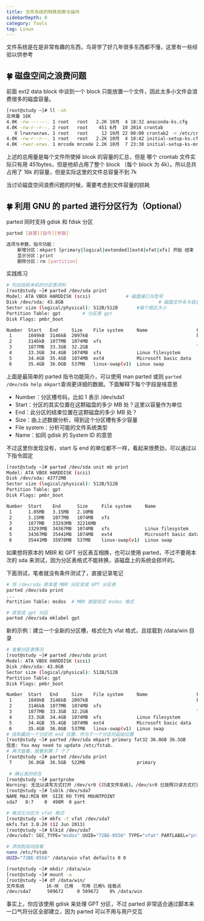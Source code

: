 ```yaml
---
title: 文件系统的特殊观察与操作
sidebarDepth: 0 
category: Tools 
tag: Linux
---
```



文件系统是在是非常有趣的东西，鸟哥学了好几年很多东西都不懂，这里有一些经验以供参考

## 🍀 磁盘空间之浪费问题

前面 ext2 data block 中谈到一个 block 只能放置一个文件，因此太多小文件会浪费很多的磁盘容量。

```bash
[root@study ~]# ll -sh
总用量 16K
4.0K -rw-------. 1 root   root   2.2K 10月  4 18:32 anaconda-ks.cfg
4.0K -rw-r--r--. 2 root   root    451 6月  10 2014 crontab
   0 lrwxrwxrwx. 1 root   root     12 10月 22 00:00 crontab2 -> /etc/crontab
4.0K -rw-r--r--. 1 root   root   2.2K 10月  4 18:42 initial-setup-ks.cfg
4.0K -rwxr-xrwx. 1 mrcode mrcode 2.2K 10月  7 23:30 initial-setup-ks-mrcode.cfg
```

上述的总用量是每个文件所使掉 blcok 的容量的汇总，但是 哪个 crontab 文件实际只有用 451bytes，但是他却占用了整个 block （每个 block 为 4k）。所以总共占用了 16k 的容量，但是实际这里的文件总容量不到 7k

当讨论磁盘空间浪费问题的时候，需要考虑到文件容量的损耗

## 🍀 利用 GNU 的 parted 进行分区行为（Optional）

parted 同时支持 gdisk 和 fdisk 分区

```bash
parted [装置][指令][参数]

选项与参数，指令功能：
	新增分区：mkpart [primary|logical|extended][ext4|vfat|xfs] 开始 结束
	显示分区：print
	删除分区：rm [partition]
```

实践练习

```bash
# 列出目前本机的分区表资料
[root@study ~]# parted /dev/sda print
Model: ATA VBOX HARDDISK (scsi)				# 磁盘接口与型号
Disk /dev/sda: 43.8GB									# 磁盘文件名与容量
Sector size (logical/physical): 512B/512B		#每个扇区大小
Partition Table: gpt		# 分区表 gpt
Disk Flags: pmbr_boot

Number  Start   End     Size    File system     Name                  标志
 1      1049kB  3146kB  2097kB                                        bios_grub
 2      3146kB  1077MB  1074MB  xfs
 3      1077MB  33.3GB  32.2GB                                        lvm
 4      33.3GB  34.4GB  1074MB  xfs             Linux filesystem
 5      34.4GB  35.4GB  1074MB  ext4            Microsoft basic data
 6      35.4GB  36.0GB  537MB   linux-swap(v1)  Linux swap

```

上面是最简单的 parted 指令功能简介，可以使用 man parted 或则 `parted /dev/sda help mkpart`查询更详细的数据。下面解释下每个字段是啥意思

- Number：分区槽号码，比如 1 表示 /dev/sda1
- Start：分区的其实位置在这颗磁盘的多少 MB 处？这里以容量作为单位
- End：此分区的结束位置在这颗磁盘的多少 MB 处？
- Size：由上述数据分析，得到这个分区槽有多少容量
- File system：分析可能的文件系统类型
- Name：如同 gdisk 的 System ID 的意思

不过这里你发现没有，start 与 end 的单位都不一样，看起来很费劲，可以通过以下指令固定

```bash
[root@study ~]# parted /dev/sda unit mb print
Model: ATA VBOX HARDDISK (scsi)
Disk /dev/sda: 43772MB
Sector size (logical/physical): 512B/512B
Partition Table: gpt
Disk Flags: pmbr_boot

Number  Start    End      Size     File system     Name                  标志
 1      1.05MB   3.15MB   2.10MB                                         bios_grub
 2      3.15MB   1077MB   1074MB   xfs
 3      1077MB   33293MB  32216MB                                        lvm
 4      33293MB  34367MB  1074MB   xfs             Linux filesystem
 5      34367MB  35441MB  1074MB   ext4            Microsoft basic data
 6      35441MB  35978MB  537MB    linux-swap(v1)  Linux swap

```

如果想将原本的 MBR 和 GPT 分区表互相换，也可以使用 parted，不过不要用本次的 sda 来测试，因为分区表格式不能转换，该磁盘上的系统会损坏的。

下面测试，笔者就没有条件测试了，直接记录笔记

```bash
# 将 /dev/sda 原本是 MBR 分区变成 GPT 分区表
parted /dev/sda print
...
Partition Table: msdos  # MBR 就是现实 msdos 格式

# 改变成 gpt 分区
parted /dev/sda mklabel gpt
```

新的示例：建立一个全新的分区槽，格式化为 vfat 格式，且挂载到 /data/win 目录

```bash
# 查看分区表情况
[root@study ~]# parted /dev/sda print
Model: ATA VBOX HARDDISK (scsi)
Disk /dev/sda: 43.8GB
Sector size (logical/physical): 512B/512B
Partition Table: gpt
Disk Flags: pmbr_boot

Number  Start   End     Size    File system     Name                  标志
 1      1049kB  3146kB  2097kB                                        bios_grub
 2      3146kB  1077MB  1074MB  xfs
 3      1077MB  33.3GB  32.2GB                                        lvm
 4      33.3GB  34.4GB  1074MB  xfs             Linux filesystem
 5      34.4GB  35.4GB  1074MB  ext4            Microsoft basic data
 6      35.4GB  36.0GB  537MB   linux-swap(v1)  Linux swap
# 找到最后一个分区的 end 位置，作为下一个分区的起始位置
[root@study ~]# parted /dev/sda mkpart primary fat32 36.0GB 36.5GB
信息: You may need to update /etc/fstab.
# 再次查看，就看到第 7 个了
[root@study ~]# parted /dev/sda print
 7      36.0GB  36.5GB  522MB                   primary
 
 # 确认真的存在
[root@study ~]# partprobe 
Warning: 无法以读写方式打开 /dev/sr0 (只读文件系统)。/dev/sr0 已按照只读方式打开。
[root@study ~]# lsblk /dev/sda7
NAME MAJ:MIN RM  SIZE RO TYPE MOUNTPOINT
sda7   8:7    0  498M  0 part 

# 格式化分区为 vfat 格式
[root@study ~]# mkfs -t vfat /dev/sda7
mkfs.fat 3.0.20 (12 Jun 2013)
[root@study ~]# blkid /dev/sda7
/dev/sda7: SEC_TYPE="msdos" UUID="72BE-0556" TYPE="vfat" PARTLABEL="primary" PARTUUID="3a31eca1-2f5d-4960-8d61-739c4461b30f" 

# 添加到自动挂载
nano /etc/fstab
UUID="72BE-0556" /data/win vfat defaults 0 0

[root@study ~]# mkdir /data/win
[root@study ~]# mount -a
[root@study ~]# df /data/win/
文件系统        1K-块  已用   可用 已用% 挂载点
/dev/sda7      509672     0 509672    0% /data/win

```

事实上，你应该使用 gdisk 来处理 GPT 分区，不过 parted 非常适合通过脚本来一口气将分区全部建立，因为 parted 可以不用与用户交互